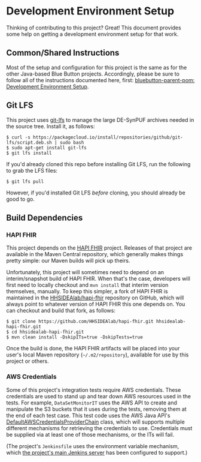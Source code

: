 Development Environment Setup
=============================

Thinking of contributing to this project? Great! This document provides some help on getting a development environment setup for that work.

## Common/Shared Instructions

Most of the setup and configuration for this project is the same as for the other Java-based Blue Button projects. Accordingly, please be sure to follow all of the instructions documented here, first: [bluebutton-parent-pom: Development Environment Setup](https://github.com/HHSIDEAlab/bluebutton-parent-pom/blob/devenv-instructions/dev/devenv-readme.md).

## Git LFS

This project uses [git-lfs](https://git-lfs.github.com/) to manage the large DE-SynPUF archives needed in the source tree. Install it, as follows:

    $ curl -s https://packagecloud.io/install/repositories/github/git-lfs/script.deb.sh | sudo bash
    $ sudo apt-get install git-lfs
    $ git lfs install

If you'd already cloned this repo before installing Git LFS, run the following to grab the LFS files:

    $ git lfs pull

However, if you'd installed Git LFS *before* cloning, you should already be good to go.

## Build Dependencies

### HAPI FHIR

This project depends on the [HAPI FHIR](https://github.com/jamesagnew/hapi-fhir) project. Releases of that project are available in the Maven Central repository, which generally makes things pretty simple: our Maven builds will pick up theirs.

Unfortunately, this project will sometimes need to depend on an interim/snapshot build of HAPI FHIR. When that's the case, developers will first need to locally checkout and `mvn install` that interim version themselves, manually. To keep this simpler, a fork of HAPI FHIR is maintained in the [HHSIDEAlab/hapi-fhir](https://github.com/HHSIDEAlab/hapi-fhir) repository on GitHub, which will always point to whatever version of HAPI FHIR this one depends on. You can checkout and build that fork, as follows:

    $ git clone https://github.com/HHSIDEAlab/hapi-fhir.git hhsidealab-hapi-fhir.git
    $ cd hhsidealab-hapi-fhir.git
    $ mvn clean install -DskipITs=true -DskipTests=true

Once the build is done, the HAPI FHIR artifacts will be placed into your user's local Maven repository (`~/.m2/repository`), available for use by this project or others.

### AWS Credentials

Some of this project's integration tests require AWS credentials. These credentials are used to stand up and tear down AWS resources used in the tests. For example, `DataSetMonitorIT` uses the AWS API to create and manipulate the S3 buckets that it uses during the tests, removing them at the end of each test case. This test code uses the AWS Java API's [DefaultAWSCredentialsProviderChain](http://docs.aws.amazon.com/AWSJavaSDK/latest/javadoc/com/amazonaws/auth/DefaultAWSCredentialsProviderChain.html) class, which will supports multiple different mechanisms for retrieving the credentials to use. Credentials must be supplied via at least one of those mechanisms, or the ITs will fail.

(The project's `Jenkinsfile` uses the environment variable mechanism, which [the project's main Jenkins server](http://builds.hhsdevcloud.us/) has been configured to support.)
